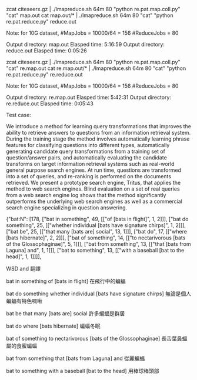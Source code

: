 

zcat citeseerx.gz | ./lmapreduce.sh 64m 80 "python re.pat.map.coll.py" "cat" map.out
cat map.out/* | ./lmapreduce.sh 64m 80 "cat" "python re.pat.reduce.py" reduce.out

Note: for 10G dataset, #MapJobs = 10000/64 = 156 #ReduceJobs = 80

Output directory: map.out
Elasped time: 5:16:59
Output directory: reduce.out
Elasped time: 0:05:26

zcat citeseerx.gz | ./lmapreduce.sh 64m 80 "python re.pat.map.coll.py" "cat" re.map.out
cat re.map.out/* | ./lmapreduce.sh 64m 80 "cat" "python re.pat.reduce.py" re.reduce.out

Note: for 10G dataset, #MapJobs = 10000/64 = 156 #ReduceJobs = 80

Output directory: re.map.out
Elasped time: 5:42:31
Output directory: re.reduce.out
Elasped time: 0:05:43

Test case:

We introduce a method for learning query transformations that improves the ability to retrieve answers to questions from an information retrieval system. During the training stage the method involves automatically learning phrase features for classifying questions into different types, automatically generating candidate query transformations from a training set of question/answer pairs, and automatically evaluating the candidate transforms on target information retrieval systems such as real-world general purpose search engines. At run time, questions are transformed into a set of queries, and re-ranking is performed on the documents retrieved. We present a prototype search engine, Tritus, that applies the method to web search engines. Blind evaluation on a set of real queries from a web search engine log shows that the method significantly outperforms the underlying web search engines as well as a commercial search engine specializing in question answering.



{"bat:N": [178, ["bat in something", 49, [["of [bats in flight]", 1, 2]]], ["bat do something", 25, [["whether individual [bats have signature chirps]", 1, 2]]], ["bat be", 25, [["that many [bats are] social", 13, 1]]], ["bat do", 17, [["where [bats hibernate]", 2, 2]]], ["bat of something", 14, [["to nectarivorous [bats of the Glossophaginae]", 5, 1]]], ["bat from something", 13, [["that [bats from Laguna] and", 1, 1]]], ["bat to something", 13, [["with a baseball [bat to the head]", 1, 1]]]],
	
WSD and 翻譯 

bat in something
	of [bats in flight] 在飛行中的蝙蝠

bat do something
	whether individual [bats have signature chirps] 無論是個人蝙蝠有特色啁啾

bat be
	that many [bats are] social 許多蝙蝠是群居

bat do
	where [bats hibernate] 蝙蝠冬眠

bat of something
	to nectarivorous [bats of the Glossophaginae] 長舌葉鼻蝠屬的食蜜蝙蝠

bat from something
	that [bats from Laguna] and 從麗蝙蝠

bat to something
	with a baseball [bat to the head] 用棒球棒頭部
